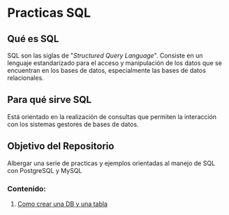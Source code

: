 # Practicas SQL

## Qué es SQL

SQL son las siglas de "_Structured Query Language_". Consiste en un lenguaje estandarizado para el acceso y manipulación de los datos que se encuentran en los bases de datos, especialmente las bases de datos relacionales.

## Para qué sirve SQL
Está orientado en la realización de consultas que permiten la interacción con los sistemas gestores de bases de datos.

## Objetivo del Repositorio
Albergar una serie de practicas y ejemplos orientadas al manejo de SQL con PostgreSQL y MySQL

### Contenido:
1. [Como crear una DB y una tabla](https://github.com/John-Arbaiza/Practicas_SQL/blob/main/Practicas/0.0-introducci%C3%B3n.md)


